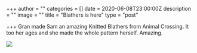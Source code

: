 +++
author = ""
categories = []
date = 2020-06-08T23:00:00Z
description = ""
image = ""
title = "Blathers is here"
type = "post"

+++
Gran made Sam an amazing Knitted Blathers from Animal Crossing. It too her ages and she made the whole pattern herself. Amazing.

![](/images/blathers-knitted.jpg)